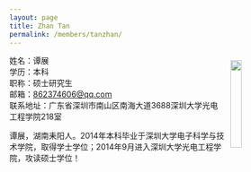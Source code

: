 ```yaml
---
layout: page
title: Zhan Tan
permalink: /members/tanzhan/
---
```


<a href="{{ site.baseurl }}/members/tanzhan/">
<img src="{{ site.baseurl }}/images/tanzhan-92x128.jpg" style="width: 20%; float: right; margin: 10px" />
</a>

姓名：谭展<br/>
学历：本科<br/>
职称：硕士研究生<br/>
邮箱：862374606@qq.com<br/> 
联系地址：广东省深圳市南山区南海大道3688深圳大学光电工程学院218室
    

 谭展，湖南耒阳人。2014年本科毕业于深圳大学电子科学与技术学院，取得学士学位；2014年9月进入深圳大学光电工程学院，攻读硕士学位！

